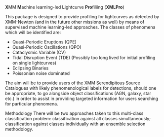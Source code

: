 **X**MM **M**achine learning-led **L**ightcurve **Pro**filiing (**XMLPro**)

This package is designed to provide profiling for lightcurves as detected by XMM-Newton (and in the future other missions as well) by means of supervised machine learning-led approaches. The classes of phenomena which will be identified are:

- Quasi-Periodic Eruptions (QPE)
- Quasi-Periodic Oscillations (QPO)
- Cataclysmic Variable (CV)
- Tidal Disruption Event (TDE) (Possibly too long lived for initial profiling on single lightcurves)
- Eclipsing Binaries
- Poissonian noise dominated

The aim will be to provide users of the XMM Serendipitous Source Catalogues with likely phenomenological labels for detections, should one be appropriate, to go alongside object classifications (AGN, galaxy, star etc.) in order to assist in providing targeted information for users searching for particular phenomena. 


Methodology
There will be two approaches taken to this multi-class classification problem: classification against all classes simultaneously; classification against classes individually with an ensemble selection methodology.
